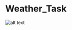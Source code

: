 # Weather_Task

![alt text](https://github.com/RehanShakir/Weather_Task/blob/main/readme_img.png?raw=true)
